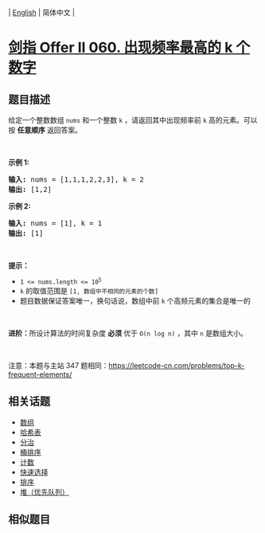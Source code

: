 
| [English](README_EN.md) | 简体中文 |

# [剑指 Offer II 060. 出现频率最高的 k 个数字](https://leetcode-cn.com/problems/g5c51o/)

## 题目描述

<p>给定一个整数数组 <code>nums</code> 和一个整数 <code>k</code>&nbsp;，请返回其中出现频率前 <code>k</code> 高的元素。可以按 <strong>任意顺序</strong> 返回答案。</p>

<p>&nbsp;</p>

<p><strong>示例 1:</strong></p>

<pre>
<strong>输入: </strong>nums = [1,1,1,2,2,3], k = 2
<strong>输出: </strong>[1,2]
</pre>

<p><strong>示例 2:</strong></p>

<pre>
<strong>输入: </strong>nums = [1], k = 1
<strong>输出: </strong>[1]</pre>

<p>&nbsp;</p>

<p><strong>提示：</strong></p>

<ul>
	<li><code>1 &lt;= nums.length &lt;= 10<sup>5</sup></code></li>
	<li><code>k</code> 的取值范围是 <code>[1, 数组中不相同的元素的个数]</code></li>
	<li>题目数据保证答案唯一，换句话说，数组中前 <code>k</code> 个高频元素的集合是唯一的</li>
</ul>

<p>&nbsp;</p>

<p><strong>进阶：</strong>所设计算法的时间复杂度 <strong>必须</strong> 优于 <code>O(n log n)</code> ，其中 <code>n</code><em>&nbsp;</em>是数组大小。</p>

<p>&nbsp;</p>

<p><meta charset="UTF-8" />注意：本题与主站 347&nbsp;题相同：<a href="https://leetcode-cn.com/problems/top-k-frequent-elements/">https://leetcode-cn.com/problems/top-k-frequent-elements/</a></p>


## 相关话题

- [数组](https://leetcode-cn.com/tag/array)
- [哈希表](https://leetcode-cn.com/tag/hash-table)
- [分治](https://leetcode-cn.com/tag/divide-and-conquer)
- [桶排序](https://leetcode-cn.com/tag/bucket-sort)
- [计数](https://leetcode-cn.com/tag/counting)
- [快速选择](https://leetcode-cn.com/tag/quickselect)
- [排序](https://leetcode-cn.com/tag/sorting)
- [堆（优先队列）](https://leetcode-cn.com/tag/heap-priority-queue)

## 相似题目


